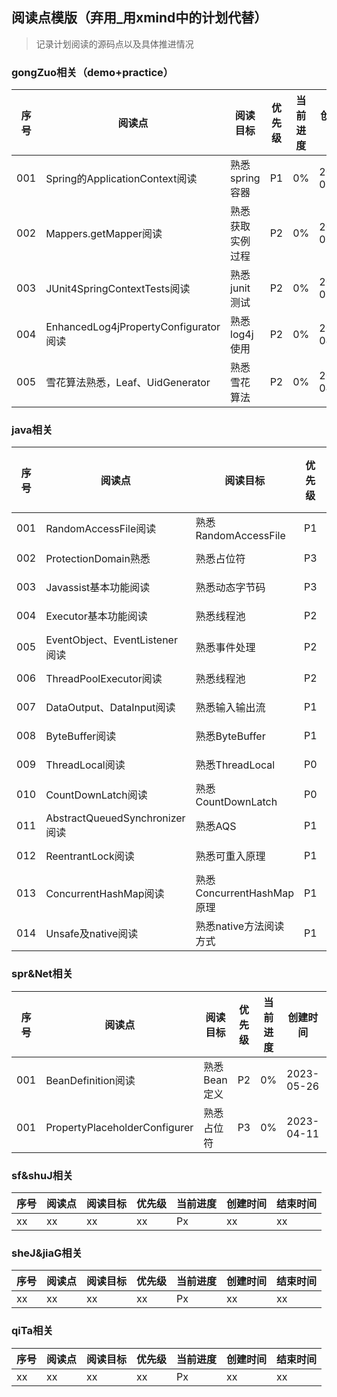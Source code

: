 ## 阅读点模版（弃用_用xmind中的计划代替）
> 记录计划阅读的源码点以及具体推进情况

### gongZuo相关（demo+practice）
| 序号  | 阅读点                                 | 阅读目标       | 优先级 | 当前进度 | 创建时间       | 结束时间 |
|-----|-------------------------------------|------------|-----|------|------------|------|
| 001 | Spring的ApplicationContext阅读         | 熟悉spring容器 | P1  | 0%   | 2023-03-28 | xx   |
| 002 | Mappers.getMapper阅读                 | 熟悉获取实例过程   | P2  | 0%   | 2023-03-28 | xx   |
| 003 | JUnit4SpringContextTests阅读          | 熟悉junit测试  | P2  | 0%   | 2023-03-30 | xx   |
| 004 | EnhancedLog4jPropertyConfigurator阅读 | 熟悉log4j使用  | P2  | 0%   | 2023-04-03 | xx   |
| 005 | 雪花算法熟悉，Leaf、UidGenerator            | 熟悉雪花算法     | P2  | 0%   | 2023-04-03 | xx   |

### java相关
| 序号  | 阅读点                          | 阅读目标                  | 优先级 | 当前进度 | 创建时间       | 结束时间 |
|-----|------------------------------|-----------------------|-----|------|------------|------|
| 001 | RandomAccessFile阅读           | 熟悉RandomAccessFile    | P1  | 0%   | 2023-08-16 | xx   |
| 002 | ProtectionDomain熟悉           | 熟悉占位符                 | P3  | 0%   | 2023-04-18 | xx   |
| 003 | Javassist基本功能阅读              | 熟悉动态字节码               | P3  | 0%   | 2023-04-18 | xx   |
| 004 | Executor基本功能阅读               | 熟悉线程池                 | P2  | 0%   | 2023-04-23 | xx   |
| 005 | EventObject、EventListener阅读  | 熟悉事件处理                | P2  | 0%   | 2023-04-23 | xx   |
| 006 | ThreadPoolExecutor阅读         | 熟悉线程池                 | P2  | 0%   | 2023-04-23 | xx   |
| 007 | DataOutput、DataInput阅读       | 熟悉输入输出流               | P1  | 0%   | 2023-08-16 | xx   |
| 008 | ByteBuffer阅读                 | 熟悉ByteBuffer          | P1  | 0%   | 2023-08-16 | xx   |
| 009 | ThreadLocal阅读                | 熟悉ThreadLocal         | P0  | 0%   | 2023-09-17 | xx   |
| 010 | CountDownLatch阅读             | 熟悉CountDownLatch      | P0  | 0%   | 2023-09-17 | xx   |
| 011 | AbstractQueuedSynchronizer阅读 | 熟悉AQS                 | P1  | 0%   | 2023-09-17 | xx   |
| 012 | ReentrantLock阅读              | 熟悉可重入原理               | P1  | 0%   | 2023-09-18 | xx   |
| 013 | ConcurrentHashMap阅读          | 熟悉ConcurrentHashMap原理 | P1  | 0%   | 2023-09-20 | xx   |
| 014 | Unsafe及native阅读              | 熟悉native方法阅读方式        | P1  | 0%   | 2023-09-21 | xx   |

### spr&Net相关
| 序号  | 阅读点                           | 阅读目标     | 优先级 | 当前进度 | 创建时间       | 结束时间 |
|-----|-------------------------------|----------|-----|------|------------|------|
| 001 | BeanDefinition阅读              | 熟悉Bean定义 | P2  | 0%   | 2023-05-26 | xx   |
| 001 | PropertyPlaceholderConfigurer | 熟悉占位符    | P3  | 0%   | 2023-04-11 | xx   |


### sf&shuJ相关
| 序号  | 阅读点 | 阅读目标 | 优先级 | 当前进度 | 创建时间 | 结束时间 |
|-----|-----|------|-----|------|------|------|
| xx  | xx  | xx   | xx  | Px   | xx   | xx   |

### sheJ&jiaG相关
| 序号  | 阅读点 | 阅读目标 | 优先级 | 当前进度 | 创建时间 | 结束时间 |
|-----|-----|------|-----|------|------|------|
| xx  | xx  | xx   | xx  | Px   | xx   | xx   |

### qiTa相关
| 序号  | 阅读点 | 阅读目标 | 优先级 | 当前进度 | 创建时间 | 结束时间 |
|-----|-----|------|-----|------|------|------|
| xx  | xx  | xx   | xx  | Px   | xx   | xx   |